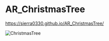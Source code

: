 # AR_ChristmasTree
https://sierra0330.github.io/AR_ChristmasTree/

![ChristmasTree](https://user-images.githubusercontent.com/50917875/226518999-b3a0cc8b-c32d-411d-8293-f4fe2ef6f359.png)
